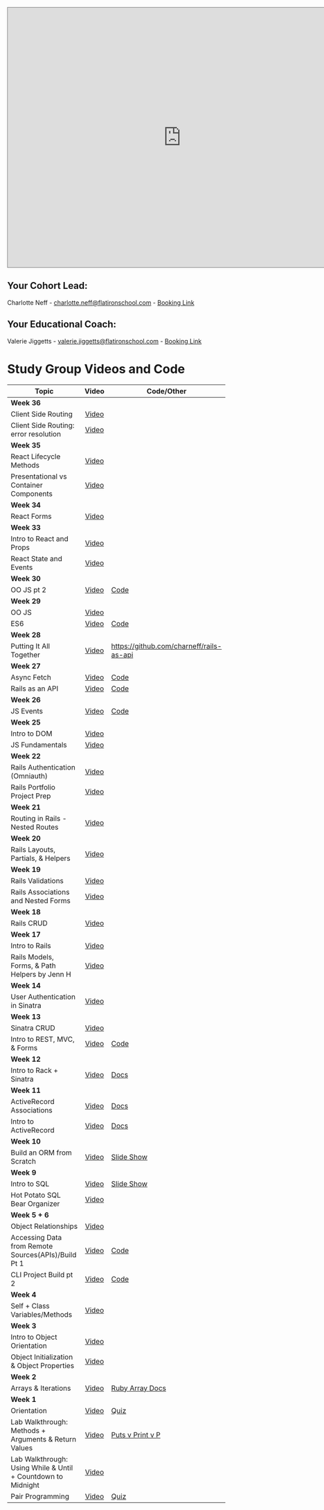 <iframe src="https://calendar.google.com/calendar/b/1/embed?height=600&amp;wkst=1&amp;bgcolor=%23ffffff&amp;ctz=America%2FNew_York&amp;src=ZmxhdGlyb25zY2hvb2wuY29tX21pdHNtbGNpODY5aGc4bnVhN3NwODAxMDg4QGdyb3VwLmNhbGVuZGFyLmdvb2dsZS5jb20&amp;color=%23E67C73&amp;title=onl01-seng-pt-081720%20Cohort%20Calendar" style="border:solid 1px #777" width="800" height="600" frameborder="0" scrolling="no"></iframe>

## Your Cohort Lead: 
Charlotte Neff - charlotte.neff@flatironschool.com - [Booking Link](https://go.oncehub.com/CharlotteNeff11)

## Your Educational Coach: 
Valerie Jiggetts - valerie.jiggetts@flatironschool.com - [Booking Link](https://valeriejiggetts.youcanbook.me/)



# Study Group Videos and Code

| Topic         | Video         | Code/Other |
| ------------- |:-------------:| ----------- |
| **Week 36** |
| Client Side Routing | [Video](https://drive.google.com/file/d/1v6p-3zSBx-mTPYRm03VqK0W46WxuSf7J/view?usp=sharing) | |
| Client Side Routing: error resolution | [Video](https://drive.google.com/file/d/1NXAfTeNHIF-_bfzKcldQZ6Hc8H20n0s1/view?usp=sharing) | |
| **Week 35** |
| React Lifecycle Methods | [Video](https://drive.google.com/file/d/1OV7aPagawrNzjH9eslP91tHLc3kgYRHx/view?usp=sharing) | |
| Presentational vs Container Components | [Video](https://drive.google.com/file/d/1QbjiqyR-8qI-WVh2k3kTt3EED3ckPE_-/view?usp=sharing) | |
| **Week 34** |
| React Forms | [Video](https://drive.google.com/file/d/1CnRdeXeya6EMzPxfZdwAsdwZrwnXS3yw/view?usp=sharing) | |
| **Week 33** |
| Intro to React and Props | [Video](https://drive.google.com/file/d/1tL7uEQLB2PlqNNv9V255AZtTYpbQ0K6a/view?usp=sharing) | |
| React State and Events | [Video](https://drive.google.com/file/d/1ceZs1PL9qI99zPw260pUR0_39IPpuil0/view?usp=sharing) | |
| **Week 30** |
| OO JS pt 2 | [Video](https://drive.google.com/file/d/1WYJiwtOOQQz0roJC--TLv7O9KK5OEaId/view?usp=sharing) | [Code](https://github.com/charneff/rails-as-api) |
| **Week 29** |
| OO JS | [Video](https://drive.google.com/file/d/1S-NyzaEtsQY4-l7BsGnFQsQHJuM9Solm/view?usp=sharing)| |
| ES6 | [Video](https://drive.google.com/file/d/1o1YuBi-32_RmbHi-Rfgl5uKIbye6sC6R/view?usp=sharing) | [Code](https://github.com/charneff/es6)| |
| **Week 28** |
| Putting It All Together | [Video](https://www.youtube.com/watch?v=9gDuYUO7qQc)| https://github.com/charneff/rails-as-api |
| **Week 27** |
| Async Fetch | [Video](https://drive.google.com/file/d/15XEBWTLuPwFGHzWbQhx0KxmNwpcWErJi/view?usp=sharing) | [Code](https://github.com/charneff/js-async-fetch) |
| Rails as an API | [Video](https://drive.google.com/file/d/1tCU2G-IZyOx_DU9V-ql7dpNks0PK21YL/view?usp=sharing) | [Code](https://github.com/charneff/rails-as-api) |
| **Week 26** |
| JS Events | [Video](https://drive.google.com/file/d/1MvTefFstQ5yoc-CHdAuXpCfjGsgahQih/view?usp=sharing) | [Code](https://github.com/charneff/events-intro) |
| **Week 25** |
| Intro to DOM | [Video](https://drive.google.com/file/d/1pZmVUHY_b3yifKiKurKOjN4sUE1MKylb/view?usp=sharing)| |
| JS Fundamentals | [Video](https://drive.google.com/file/d/1wObUO-vXps-Tn8s4XMKCIO2NyxAzkzZx/view?usp=sharing) | |
|**Week 22**|
| Rails Authentication (Omniauth) | [Video](https://drive.google.com/file/d/1tFtzjjIIw7CxQNW_TcF9_11Ap9bPz0kY/view?usp=sharing)| |
| Rails Portfolio Project Prep | [Video](https://youtu.be/NScd5EhN1a4) | |
|**Week 21**|
| Routing in Rails - Nested Routes | [Video](https://drive.google.com/file/d/1Fzdm63A4HjnnhqjOiKBEYZsHMbbShPU9/view?usp=sharing)| |
|**Week 20**|
| Rails Layouts, Partials, & Helpers | [Video](https://www.youtube.com/watch?v=M5SkirQYpp0&feature=youtu.be)| |
|**Week 19**|
| Rails Validations | [Video](https://drive.google.com/file/d/1pYgtT4gdItQ3mGYf-wrQ2vEvrIOhuVyo/view?usp=sharing) | |
| Rails Associations and Nested Forms | [Video](https://drive.google.com/file/d/1ddpWwr__8A_vWKHj8Y5vR8kmkhN5d3Ij/view?usp=sharing) | |
|**Week 18**|
| Rails CRUD | [Video](https://drive.google.com/file/d/1yS_VDPh3H3MSGfVCGVyFy1ozLaqZYZ63/view?usp=sharing) | |
|**Week 17**|
| Intro to Rails | [Video](https://drive.google.com/file/d/10bLhvSDWNTUj3tJ9nNcq7FXZYM3var3E/view?usp=sharing) | |
| Rails Models, Forms, & Path Helpers by Jenn H | [Video](https://www.youtube.com/watch?v=_hvt-1UFG9k&feature=youtu.be) | |
|**Week 14**|
| User Authentication in Sinatra | [Video](https://drive.google.com/file/d/1LJnci5Bc8tXpTKL87LzIzcCg2enwB_Qi/view?usp=sharing) |  | 
|**Week 13**|
| Sinatra CRUD | [Video](https://drive.google.com/file/d/11eTCdoYLexohMOqAWN-fL9Z4YTSodYXa/view?usp=sharing) |  | 
| Intro to REST, MVC, & Forms | [Video](https://drive.google.com/file/d/11DM3Pgm1EkC_IW7Y5FNZZUd6sQQhj_B-/view?usp=sharing) | [Code](https://github.com/charneff/movie_app) | 
|**Week 12**|
| Intro to Rack + Sinatra | [Video](https://drive.google.com/file/d/1qqYymmRBhnV9uM4naTYO_kOjFaigliq1/view?usp=sharing) | [Docs](https://github.com/sinatra/sinatra/blob/master/lib/sinatra/base.rb) | 
|**Week 11**|
| ActiveRecord Associations | [Video](https://drive.google.com/file/d/1JOUDAnJDoocTaTSW1USZbm7-9xWyo7gS/view?usp=sharing) | [Docs](https://apidock.com/rails/ActiveRecord/Associations/ClassMethods/) | 
| Intro to ActiveRecord | [Video](https://drive.google.com/file/d/1kvGl-DeS0Fr8sgEpYOX71rasv8fHOO6F/view?usp=sharing) | [Docs](https://guides.rubyonrails.org/active_record_basics.html) | 
|**Week 10**|
| Build an ORM from Scratch | [Video](https://drive.google.com/file/d/1O1DkodLzktJDTkbUGUJwoH1VicJ2Sy6r/view?usp=sharing) | [Slide Show](https://docs.google.com/presentation/d/1wtnaDfF5L5uYqQrjoK8j4O0hXugV2CJ_PaiLphmYXVc/edit#slide=id.p) | 
|**Week 9**|
| Intro to SQL | [Video](https://drive.google.com/file/d/1FAy546-JXw3HqXjKGC6HTMFmX-jtNmZ6/view?usp=sharing) | [Slide Show](https://docs.google.com/presentation/d/1Jdf-ZfyNVswxPctlWLEeVo32GY0Aid8uuWINhBPEHsI/edit#slide=id.p) | 
| Hot Potato SQL Bear Organizer | [Video](https://www.youtube.com/watch?v=hHq1yRhhZl8&feature=youtu.be) |  | 
|**Week 5 + 6**|
| Object Relationships | [Video](https://drive.google.com/file/d/1Zi3nf6yBMK1vMSi-2FL6h37W59-UWc4_/view?usp=sharing) | | 
| Accessing Data from Remote Sources(APIs)/Build Pt 1 | [Video](https://drive.google.com/file/d/1f8gfqQl4yVxdjCiJYpXfYUPkMaWpRfFB/view?usp=sharing) | [Code](https://github.com/charneff/cli_demo) |
| CLI Project Build pt 2 | [Video](https://drive.google.com/file/d/1KW_4S8HA7tPvA3ZiRJgRrnZCn3cjDIRf/view?usp=sharing) | [Code](https://github.com/charneff/cli_demo) |
|**Week 4**|
| Self + Class Variables/Methods | [Video](https://drive.google.com/file/d/1xRuReKS24veRE3ZhLpEikPrV6JIzNj_I/view?usp=sharing) | | 
|**Week 3**|
| Intro to Object Orientation | [Video](https://drive.google.com/file/d/1k3R0uqJxCxAi-42O0HFeDMFQ6neOEj_k/view?usp=sharing) | | 
| Object Initialization & Object Properties | [Video](https://drive.google.com/file/d/13nHXdSGhsVwFN-vO_XmUTtBfx-Lmu5rc/view?usp=sharing) | |
|**Week 2**|
| Arrays & Iterations | [Video](https://drive.google.com/file/d/1K0IJhHasPp-q9Z6_LX6mExKb07U1pH-l/view?usp=sharing)| [Ruby Array Docs](https://ruby-doc.org/core-2.4.1/Array.html)|
|**Week 1**|
| Orientation | [Video](https://drive.google.com/file/d/1BYtPr-m5MDtwaKICaxhPYkegjfQ_6ISw/view?usp=sharing) | [Quiz](https://forms.gle/EvjuWRGsyNrsPrKT8)|
| Lab Walkthrough: Methods + Arguments & Return Values | [Video](https://drive.google.com/file/d/1Pk0xguEg-5Ucl5yli4zoQX1Q_O8svO0T/view?usp=sharing)| [Puts v Print v P](https://www.rubyguides.com/2018/10/puts-vs-print/#:~:text=p%20is%20a%20method%20that,%3E%20p%20%22Ruby%20Is%20Cool%22) |
| Lab Walkthrough: Using While & Until + Countdown to Midnight | [Video](https://drive.google.com/file/d/13ZZ66kn1wTspLTvlQ7FgYJn8KiWdXAd9/view?usp=sharing) | |
| Pair Programming| [Video](https://drive.google.com/file/d/1v1Vmn7kT4tabur7FKHJt0NKFxQiPw7vL/view?usp=sharing)|[Quiz](https://forms.gle/EGyDRM3huQghePpH8)|
